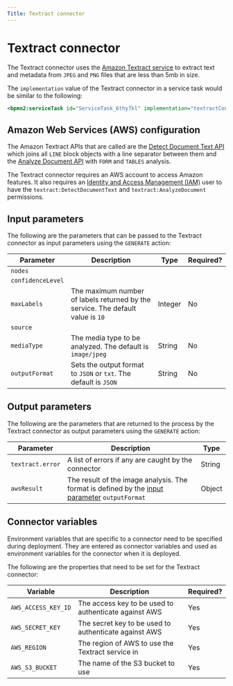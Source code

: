 ```yaml
---
Title: Textract connector
---
```


# Textract connector
The Textract connector uses the [Amazon Textract service](https://aws.amazon.com/textract/) to extract text and metadata from `JPEG` and `PNG` files that are less than 5mb in size.

The `implementation` value of the Textract connector in a service task would be similar to the following:

```xml
<bpmn2:serviceTask id="ServiceTask_6thy7kl" implementation="textractConnector.EXTRACT" />
```

## Amazon Web Services (AWS) configuration
The Amazon Textract APIs that are called are the [Detect Document Text API](https://docs.aws.amazon.com/textract/latest/dg/API_DetectDocumentText.html) which joins all `LINE` block objects with a line separator between them and the [Analyze Document API](https://docs.aws.amazon.com/textract/latest/dg/API_AnalyzeDocument.html) with `FORM` and `TABLES` analysis. 

The Textract connector requires an AWS account to access Amazon features. It also requires an [Identity and Access Management (IAM)](https://aws.amazon.com/iam/) user to have the `textract:DetectDocumentText` and `textract:AnalyzeDocument` permissions. 

## Input parameters
The following are the parameters that can be passed to the Textract connector as input parameters using the `GENERATE` action:

| Parameter | Description | Type | Required? |
| --------- | ----------- | ---- | --------- | 
| `nodes` | 
| `confidenceLevel`
| `maxLabels` | The maximum number of labels returned by the service. The default value is `10` | Integer | No |
| `source` | 
| `mediaType` | The media type to be analyzed. The default is `image/jpeg` | String | No |
| `outputFormat` | Sets the output format to `JSON` or `txt`. The default is `JSON` | String | No |

## Output parameters
The following are the parameters that are returned to the process by the Textract connector as output parameters using the `GENERATE` action:

| Parameter | Description | Type |
| --------  | ----------- | ---- |
| `textract.error` |  A list of errors if any are caught by the connector | String |
| `awsResult` | The result of the image analysis. The format is defined by the [input parameter](#input-parameters) `outputFormat` | Object |

## Connector variables
Environment variables that are specific to a connector need to be specified during deployment. They are entered as connector variables and used as environment variables for the connector when it is deployed. 

The following are the properties that need to be set for the Textract connector: 

| Variable | Description | Required? |
| -------- | ----------- | --------- |
| `AWS_ACCESS_KEY_ID` | The access key to be used to authenticate against AWS | Yes |
| `AWS_SECRET_KEY` | The secret key to be used to authenticate against AWS | Yes |
| `AWS_REGION` | The region of AWS to use the Textract service in | Yes | 
| `AWS_S3_BUCKET` | The name of the S3 bucket to use | Yes |